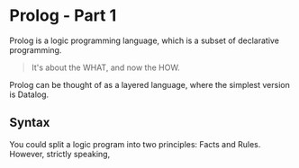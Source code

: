 # Prolog - Part 1
Prolog is a logic programming language, which is a subset of declarative programming.

> It's about the WHAT, and now the HOW.

Prolog can be thought of as a layered language, where the simplest version is Datalog.

## Syntax
You could split a logic program into two principles: Facts and Rules.
However, strictly speaking, 